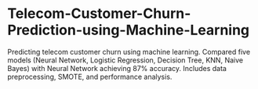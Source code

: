 # Telecom-Customer-Churn-Prediction-using-Machine-Learning
Predicting telecom customer churn using machine learning. Compared five models (Neural Network, Logistic Regression, Decision Tree, KNN, Naive Bayes) with Neural Network achieving 87% accuracy. Includes data preprocessing, SMOTE, and performance analysis.
